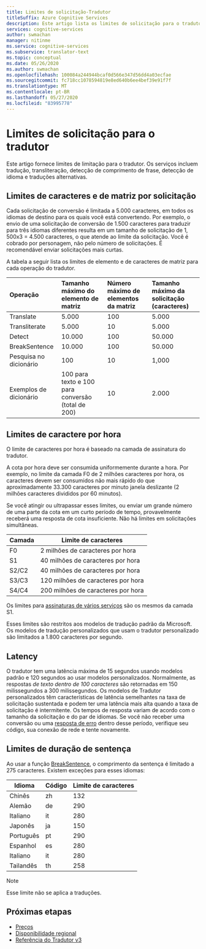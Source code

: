 ```yaml
---
title: Limites de solicitação-Tradutor
titleSuffix: Azure Cognitive Services
description: Este artigo lista os limites de solicitação para o tradutor. Cobranças são incorridas com base na contagem de caracteres, não a frequência de solicitação com um limite de 5.000 caracteres por solicitação. Limites de caractere são assinatura com base com F0 limitado a 2 milhões de caracteres por hora.
services: cognitive-services
author: swmachan
manager: nitinme
ms.service: cognitive-services
ms.subservice: translator-text
ms.topic: conceptual
ms.date: 05/26/2020
ms.author: swmachan
ms.openlocfilehash: 100084a244944bcaf0d566e347d56dd4a03ecfae
ms.sourcegitcommit: fc718cc1078594819e8ed640b6ee4bef39e91f7f
ms.translationtype: MT
ms.contentlocale: pt-BR
ms.lasthandoff: 05/27/2020
ms.locfileid: "83995778"
---
```

# <a name="request-limits-for-translator"></a>Limites de solicitação para o tradutor

Este artigo fornece limites de limitação para o tradutor. Os serviços incluem tradução, transliteração, detecção de comprimento de frase, detecção de idioma e traduções alternativas.

## <a name="character-and-array-limits-per-request"></a>Limites de caracteres e de matriz por solicitação

Cada solicitação de conversão é limitada a 5.000 caracteres, em todos os idiomas de destino para os quais você está convertendo. Por exemplo, o envio de uma solicitação de conversão de 1.500 caracteres para traduzir para três idiomas diferentes resulta em um tamanho de solicitação de 1, 500x3 = 4.500 caracteres, o que atende ao limite da solicitação. Você é cobrado por personagem, não pelo número de solicitações. É recomendável enviar solicitações mais curtas.

A tabela a seguir lista os limites de elemento e de caracteres de matriz para cada operação do tradutor.

| Operação | Tamanho máximo do elemento de matriz |    Número máximo de elementos da matriz |    Tamanho máximo da solicitação (caracteres) |
|:----|:----|:----|:----|
| Translate | 5\.000    | 100    | 5\.000 |
| Transliterate | 5\.000    | 10    | 5\.000 |
| Detect | 10.000 |    100 |    50.000 |
| BreakSentence | 10.000    | 100 |    50.000 |
| Pesquisa no dicionário| 100 |    10    | 1,000 |
| Exemplos de dicionário | 100 para texto e 100 para conversão (total de 200)| 10|    2\.000 |

## <a name="character-limits-per-hour"></a>Limites de caractere por hora

O limite de caracteres por hora é baseado na camada de assinatura do tradutor. 

A cota por hora deve ser consumida uniformemente durante a hora. Por exemplo, no limite da camada F0 de 2 milhões caracteres por hora, os caracteres devem ser consumidos não mais rápido do que aproximadamente 33.300 caracteres por minuto janela deslizante (2 milhões caracteres divididos por 60 minutos).

Se você atingir ou ultrapassar esses limites, ou enviar um grande número de uma parte da cota em um curto período de tempo, provavelmente receberá uma resposta de cota insuficiente. Não há limites em solicitações simultâneas.

| Camada | Limite de caracteres |
|------|-----------------|
| F0 | 2 milhões de caracteres por hora |
| S1 | 40 milhões de caracteres por hora |
| S2/C2 | 40 milhões de caracteres por hora |
| S3/C3 | 120 milhões de caracteres por hora |
| S4/C4 | 200 milhões de caracteres por hora |

Os limites para [assinaturas de vários serviços](https://docs.microsoft.com/azure/cognitive-services/translator/reference/v3-0-reference#authentication) são os mesmos da camada S1.

Esses limites são restritos aos modelos de tradução padrão da Microsoft. Os modelos de tradução personalizados que usam o tradutor personalizado são limitados a 1.800 caracteres por segundo.

## <a name="latency"></a>Latency

O tradutor tem uma latência máxima de 15 segundos usando modelos padrão e 120 segundos ao usar modelos personalizados. Normalmente, as respostas *de texto dentro de 100 caracteres* são retornadas em 150 milissegundos a 300 milissegundos. Os modelos de Tradutor personalizados têm características de latência semelhantes na taxa de solicitação sustentada e podem ter uma latência mais alta quando a taxa de solicitação é intermitente. Os tempos de resposta variam de acordo com o tamanho da solicitação e do par de idiomas. Se você não receber uma conversão ou uma [resposta de erro](https://docs.microsoft.com/azure/cognitive-services/translator/reference/v3-0-reference#errors) dentro desse período, verifique seu código, sua conexão de rede e tente novamente. 

## <a name="sentence-length-limits"></a>Limites de duração de sentença

Ao usar a função [BreakSentence](https://docs.microsoft.com/azure/cognitive-services/translator/reference/v3-0-break-sentence), o comprimento da sentença é limitado a 275 caracteres. Existem exceções para esses idiomas:

| Idioma | Código | Limite de caracteres |
|----------|------|-----------------|
| Chinês | zh | 132 |
| Alemão | de | 290 |
| Italiano | it | 280 |
| Japonês | ja | 150 |
| Português | pt | 290 |
| Espanhol | es | 280 |
| Italiano | it | 280 |
| Tailandês | th | 258 |

> [!NOTE]
> Esse limite não se aplica a traduções.

## <a name="next-steps"></a>Próximas etapas

* [Preços](https://azure.microsoft.com/pricing/details/cognitive-services/translator-text-api/)
* [Disponibilidade regional](https://azure.microsoft.com/global-infrastructure/services/?products=cognitive-services)
* [Referência do Tradutor v3](https://docs.microsoft.com/azure/cognitive-services/translator/reference/v3-0-reference)
